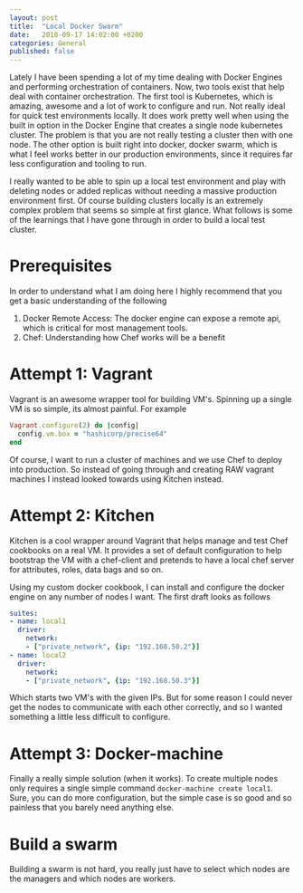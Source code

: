 ```yaml
---
layout: post
title:  "Local Docker Swarm"
date:   2018-09-17 14:02:00 +0200
categories: General
published: false
---
```


Lately I have been spending a lot of my time dealing with Docker Engines and
performing orchestration of containers. Now, two tools exist that help deal with
container orchestration. The first tool is Kubernetes, which is amazing, awesome
and a lot of work to configure and run. Not really ideal for quick test environments
locally. It does work pretty well when using the built in option in the Docker
Engine that creates a single node kubernetes cluster. The problem is that you are
not really testing a cluster then with one node. The other option is built right
into docker, docker swarm, which is what I feel works better in our production
environments, since it requires far less configuration and tooling to run.

I really wanted to be able to spin up a local test environment and play with
deleting nodes or added replicas without needing a massive production environment
first. Of course building clusters locally is an extremely complex problem that
seems so simple at first glance. What follows is some of the learnings that I
have gone through in order to build a local test cluster.

# Prerequisites

In order to understand what I am doing here I highly recommend that you get a
basic understanding of the following

1. Docker Remote Access: The docker engine can expose a remote api, which is
   critical for most management tools.
2. Chef: Understanding how Chef works will be a benefit

# Attempt 1: Vagrant

Vagrant is an awesome wrapper tool for building VM's. Spinning up a single VM
is so simple, its almost painful. For example

```ruby
Vagrant.configure(2) do |config|
  config.vm.box = "hashicorp/precise64"
end
```

Of course, I want to run a cluster of machines and we use Chef to deploy into
production. So instead of going through and creating RAW vagrant machines I
instead looked towards using Kitchen instead.

# Attempt 2: Kitchen

Kitchen is a cool wrapper around Vagrant that helps manage and test Chef cookbooks
on a real VM. It provides a set of default configuration to help bootstrap the
VM with a chef-client and pretends to have a local chef server for attributes,
roles, data bags and so on.

Using my custom docker cookbook, I can install and configure the docker engine
on any number of nodes I want. The first draft looks as follows

```yaml
suites:
- name: local1
  driver:
    network:
    - ["private_network", {ip: "192.168.50.2"}]
- name: local2
  driver:
    network:
    - ["private_network", {ip: "192.168.50.3"}]
```

Which starts two VM's with the given IPs. But for some reason I could never get
the nodes to communicate with each other correctly, and so I wanted something a
little less difficult to configure.

# Attempt 3: Docker-machine

Finally a really simple solution (when it works). To create multiple nodes only
requires a single simple command `docker-machine create local1`. Sure, you can
do more configuration, but the simple case is so good and so painless that you
barely need anything else.

# Build a swarm

Building a swarm is not hard, you really just have to select which nodes are the
managers and which nodes are workers.
